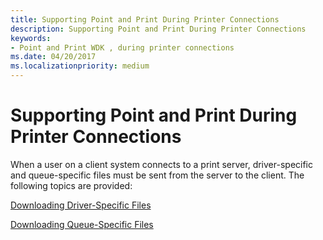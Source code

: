 ```yaml
---
title: Supporting Point and Print During Printer Connections
description: Supporting Point and Print During Printer Connections
keywords:
- Point and Print WDK , during printer connections
ms.date: 04/20/2017
ms.localizationpriority: medium
---
```


# Supporting Point and Print During Printer Connections





When a user on a client system connects to a print server, driver-specific and queue-specific files must be sent from the server to the client. The following topics are provided:

[Downloading Driver-Specific Files](downloading-driver-specific-files.md)

[Downloading Queue-Specific Files](downloading-queue-specific-files.md)

 

 




